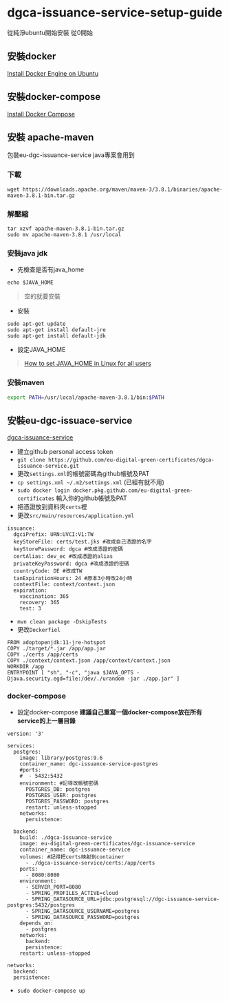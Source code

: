 # dgca-issuance-service-setup-guide
從純淨ubuntu開始安裝
從0開始


## 安裝docker
[Install Docker Engine on Ubuntu](https://docs.docker.com/engine/install/ubuntu/)

## 安裝docker-compose
[Install Docker Compose](https://docs.docker.com/compose/install/)

## 安裝 apache-maven
包裝eu-dgc-issuance-service java專案會用到
### 下載
```bash=
wget https://downloads.apache.org/maven/maven-3/3.8.1/binaries/apache-maven-3.8.1-bin.tar.gz
```
### 解壓縮
```bash=
tar xzvf apache-maven-3.8.1-bin.tar.gz
sudo mv apache-maven-3.8.1 /usr/local
```
### 安裝java jdk
- 先檢查是否有java_home
```bash=
echo $JAVA_HOME
```
>空的就要安裝
- 安裝
```bash=
sudo apt-get update
sudo apt-get install default-jre
sudo apt-get install default-jdk
```
- 設定JAVA_HOME
>[How to set JAVA_HOME in Linux for all users](https://stackoverflow.com/questions/24641536/how-to-set-java-home-in-linux-for-all-users)

### 安裝maven
```bash
export PATH=/usr/local/apache-maven-3.8.1/bin:$PATH
```

## 安裝eu-dgc-issuace-service
[dgca-issuance-service](https://github.com/eu-digital-green-certificates/dgca-issuance-service)

- 建立github personal access token
- `git clone https://github.com/eu-digital-green-certificates/dgca-issuance-service.git`
- 更改`settings.xml`的帳號密碼為github帳號及PAT
- `cp settings.xml ~/.m2/settings.xml` (已經有就不用)
- `sudo docker login docker.pkg.github.com/eu-digital-green-certificates` 輸入你的github帳號及PAT
- 把憑證放到資料夾`certs`裡
- 更改`src/main/resources/application.yml`
```yaml=
issuance:
  dgciPrefix: URN:UVCI:V1:TW
  keyStoreFile: certs/test.jks #改成自己憑證的名字
  keyStorePassword: dgca #改成憑證的密碼
  certAlias: dev_ec #改成憑證的alias
  privateKeyPassword: dgca #改成憑證的密碼
  countryCode: DE #改成TW
  tanExpirationHours: 24 #原本3小時改24小時
  contextFile: context/context.json
  expiration:
    vaccination: 365
    recovery: 365
    test: 3
```
- `mvn clean package -DskipTests`
- 更改`Dockerfiel`
```dockerfile=
FROM adoptopenjdk:11-jre-hotspot
COPY ./target/*.jar /app/app.jar
COPY ./certs /app/certs
COPY ./context/context.json /app/context/context.json
WORKDIR /app
ENTRYPOINT [ "sh", "-c", "java $JAVA_OPTS -Djava.security.egd=file:/dev/./urandom -jar ./app.jar" ]
```
### docker-compose
- 設定docker-compose
**建議自己重寫一個docker-compose放在所有service的上一層目錄**
```yaml=
version: '3'

services:
  postgres:
    image: library/postgres:9.6
    container_name: dgc-issuance-service-postgres
    #ports:
    #  - 5432:5432
    environment: #記得改帳號密碼
      POSTGRES_DB: postgres
      POSTGRES_USER: postgres
      POSTGRES_PASSWORD: postgres 
      restart: unless-stopped
    networks:
      persistence:

  backend:
    build: ./dgca-issuance-service
    image: eu-digital-green-certificates/dgc-issuance-service
    container_name: dgc-issuance-service
    volumes: #記得把certs映射到container
      - ./dgca-issuance-service/certs:/app/certs
    ports:
      - 8080:8080
    environment:
      - SERVER_PORT=8080
      - SPRING_PROFILES_ACTIVE=cloud
      - SPRING_DATASOURCE_URL=jdbc:postgresql://dgc-issuance-service-postgres:5432/postgres
      - SPRING_DATASOURCE_USERNAME=postgres
      - SPRING_DATASOURCE_PASSWORD=postgres
    depends_on:
      - postgres
    networks:
      backend:
      persistence:
    restart: unless-stopped

networks:
  backend:
  persistence:
```
- `sudo docker-compose up`
